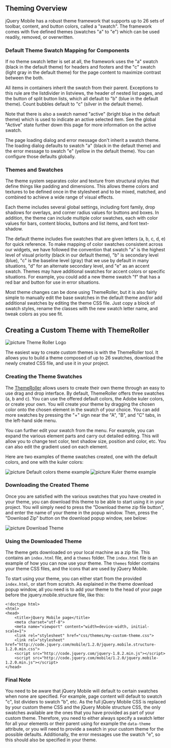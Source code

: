 <script>{
	"title": "Creating a Custom Theme with ThemeRoller",
	"level": "beginner"
}</script>

## Theming Overview

jQuery Mobile has a robust theme framework that supports up to 26 sets of toolbar, content, and button colors, called a "swatch". The framework comes with five defined themes (swatches "a" to "e") which can be used readily, removed, or overwritten.

### Default Theme Swatch Mapping for Components

If no theme swatch letter is set at all, the framework uses the "a" swatch (black in the default theme) for headers and footers and the "c" swatch (light gray in the default theme) for the page content to maximize contrast between the both.

All items in containers inherit the swatch from their parent. Exceptions to this rule are the listdivider in listviews, the header of nested list pages, and the button of split button lists, which all default to "b" (blue in the default theme). Count bubbles default to "c" (silver in the default theme).

Note that there is also a swatch named "active" (bright blue in the default theme) which is used to indicate an active selected item. See the global "Active" state further down this page for more information on the active swatch.

The page loading dialog and error message don't inherit a swatch theme. The loading dialog defaults to swatch "a" (black in the default theme) and the error message to swatch "e" (yellow in the default theme). You can configure those defaults globally.

### Themes and Swatches

The theme system separates color and texture from structural styles that define things like padding and dimensions. This allows theme colors and textures to be defined once in the stylesheet and to be mixed, matched, and combined to achieve a wide range of visual effects.

Each theme includes several global settings, including font family, drop shadows for overlays, and corner radius values for buttons and boxes. In addition, the theme can include multiple color swatches, each with color values for bars, content blocks, buttons and list items, and font text-shadow.

The default theme includes five swatches that are given letters (a, b, c, d, e) for quick reference. To make mapping of color swatches consistent across our widgets, we have followed the convention that swatch "a" is the highest level of visual priority (black in our default theme), "b" is secondary level (blue), "c" is the baseline level (gray) that we use by default in many situations, "d" for an alternate secondary level, and "e" as an accent swatch. Themes may have additional swatches for accent colors or specific situations. For example, you could add a new theme swatch "f" that has a red bar and button for use in error situations.

Most theme changes can be done using ThemeRoller, but it is also fairly simple to manually edit the base swatches in the default theme and/or add additional swatches by editing the theme CSS file. Just copy a block of swatch styles, rename the classes with the new swatch letter name, and tweak colors as you see fit.

## Creating a Custom Theme with ThemeRoller

![picture Theme Roller Logo](/resources/jquery-mobile/themeroller-mobile-logo.png "Theme Roller")

The easiest way to create custom themes is with the ThemeRoller tool. It allows you to build a theme composed of up to 26 swatches, download the newly created CSS file, and use it in your project.

### Creating the Theme Swatches

The [ThemeRoller](http://jquerymobile.com/themeroller/) allows users to create their own theme through an easy to use drag and drop interface. By default, ThemeRoller offers three swatches (a, b and c). You can use the offered default colors, the Adobe kuler colors, or create your own. You will create your theme by dragging the chosen color onto the chosen element in the swatch of your choice. You can add more swatches by pressing the "+" sign near the "A", "B", and "C" tabs, in the left-hand side menu.

You can further edit your swatch from the menu. For example, you can expand the various element parts and carry out detailed editing. This will allow you to change text color, text shadow size, position and color, etc. You can also edit the gradient used on each element.

Here are two examples of theme swatches created, one with the default colors, and one with the kuler colors:

![picture Default colors theme example](/resources/jquery-mobile/Theme.png "Default colors theme example") ![picture Kuler theme example](/resources/jquery-mobile/Kuler.png "Kuler theme example")

### Downloading the Created Theme

Once you are satisfied with the various swatches that you have created in your theme, you can download this theme to be able to start using it in your project. You will simply need to press the "Download theme zip file button", and enter the name of your theme in the popup window. Then, press the "Download Zip" button on the download popup window, see below:

![picture Download Theme](/resources/jquery-mobile/downloadTheme.png "Download Theme")

### Using the Downloaded Theme

The theme gets downloaded on your local machine as a zip file. This contains an `index.html` file, and a `themes` folder. The `index.html` file is an example of how you can now use your theme. The `themes` folder contains your theme CSS files, and the icons that are used by jQuery Mobile.

To start using your theme, you can either start from the provided `index.html`, or start from scratch. As explained in the theme download popup window, all you need is to add your theme to the head of your page before the jquery.mobile.structure file, like this:

```
<!doctype html>
<html>
<head>
	<title>jQuery Mobile page</title>
	<meta charset="utf-8">
	<meta name="viewport" content="width=device-width, initial-scale=1">
	<link rel="stylesheet" href="css/themes/my-custom-theme.css">
	<link rel="stylesheet" href="http://code.jquery.com/mobile/1.2.0/jquery.mobile.structure-1.2.0.min.css">
	<script src="http://code.jquery.com/jquery-1.8.2.min.js"></script>
	<script src="http://code.jquery.com/mobile/1.2.0/jquery.mobile-1.2.0.min.js"></script>
</head>
```

### Final Note

You need to be aware that jQuery Mobile will default to certain swatches when none are specified. For example, page content will default to swatch "c", list dividers to swatch "b", etc. As the full jQuery Mobile CSS is replaced by your custom theme CSS and the jQuery Mobile structure CSS, the only swatches available are the ones that you have provided as part of your custom theme. Therefore, you need to either always specify a swatch letter for all your elements or their parent using for example the `data-theme` attribute, or you will need to provide a swatch in your custom theme for the possible defaults. Additionally, the error messages use the swatch "e", so this should also be specified in your theme.
